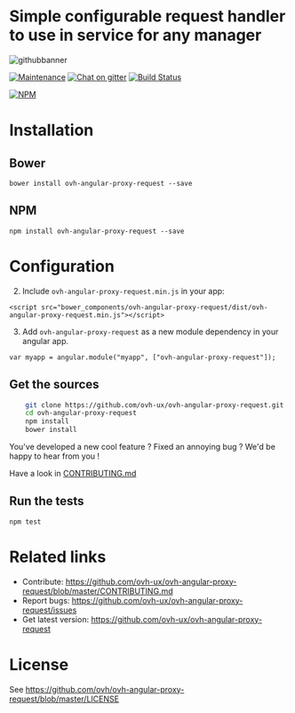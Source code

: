 
# Simple configurable request handler to use in service for any manager

![githubbanner](https://user-images.githubusercontent.com/3379410/27423240-3f944bc4-5731-11e7-87bb-3ff603aff8a7.png)

[![Maintenance](https://img.shields.io/maintenance/yes/2017.svg)]() [![Chat on gitter](https://img.shields.io/gitter/room/ovh/ux.svg)](https://gitter.im/ovh/ux) [![Build Status](https://travis-ci.org/ovh-ux/ovh-angular-proxy-request.svg)](https://travis-ci.org/ovh-ux/ovh-angular-proxy-request)

[![NPM](https://nodei.co/npm/ovh-angular-proxy-request.png?downloads=true&downloadRank=true&stars=true)](https://nodei.co/npm/ovh-angular-proxy-request/)
 
# Installation

## Bower

    bower install ovh-angular-proxy-request --save

## NPM

    npm install ovh-angular-proxy-request --save
 
# Configuration

2. Include `ovh-angular-proxy-request.min.js` in your app:

  `<script src="bower_components/ovh-angular-proxy-request/dist/ovh-angular-proxy-request.min.js"></script>`

3. Add `ovh-angular-proxy-request` as a new module dependency in your angular app.

  `var myapp = angular.module("myapp", ["ovh-angular-proxy-request"]);`

 
## Get the sources
 
```bash
    git clone https://github.com/ovh-ux/ovh-angular-proxy-request.git
    cd ovh-angular-proxy-request
    npm install
    bower install
```
 
You've developed a new cool feature ? Fixed an annoying bug ? We'd be happy
to hear from you !

Have a look in [CONTRIBUTING.md](https://github.com/ovh-ux/ovh-angular-proxy-request/blob/master/CONTRIBUTING.md)
 
## Run the tests
 
```
npm test
```
 
# Related links
 
 * Contribute: https://github.com/ovh-ux/ovh-angular-proxy-request/blob/master/CONTRIBUTING.md
 * Report bugs: https://github.com/ovh-ux/ovh-angular-proxy-request/issues
 * Get latest version: https://github.com/ovh-ux/ovh-angular-proxy-request
 
# License
 
See https://github.com/ovh/ovh-angular-proxy-request/blob/master/LICENSE
